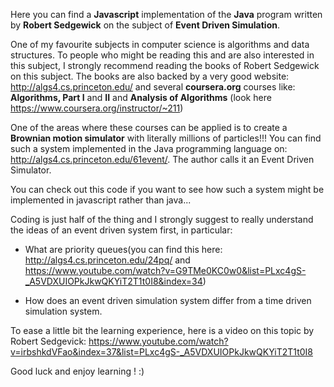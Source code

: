 Here you can find a **Javascript** implementation of the **Java** program written by **Robert Sedgewick** on the subject of **Event Driven Simulation**.

One of my favourite subjects in computer science is algorithms and data structures. To people who might be reading this and are also interested in
this subject, I strongly recommend reading the books of Robert Sedgewick on this subject. The books are also backed by a very good website:
http://algs4.cs.princeton.edu/ and several **coursera.org** courses like: **Algorithms, Part I** and **II** and **Analysis of Algorithms** (look here https://www.coursera.org/instructor/~211)

One of the areas where these courses can be applied is to create a **Brownian motion simulator** with literally millions of particles!!!
You can find such a system implemented in the Java programming language on: http://algs4.cs.princeton.edu/61event/. The author calls it an Event Driven Simulator.

You can check out this code if you want to see how such a system might be implemented in javascript rather than java...

Coding is just half of the thing and I strongly suggest to really understand the ideas of an event driven system first, in particular:

* What are priority queues(you can find this here: http://algs4.cs.princeton.edu/24pq/  and https://www.youtube.com/watch?v=G9TMe0KC0w0&list=PLxc4gS-_A5VDXUIOPkJkwQKYiT2T1t0I8&index=34)

* How does an event driven simulation system differ from a time driven simulation system.

To ease a little bit the learning experience, here is a video on this topic by Robert Sedgevick: https://www.youtube.com/watch?v=irbshkdVFao&index=37&list=PLxc4gS-_A5VDXUIOPkJkwQKYiT2T1t0I8

Good luck and enjoy learning ! :)
